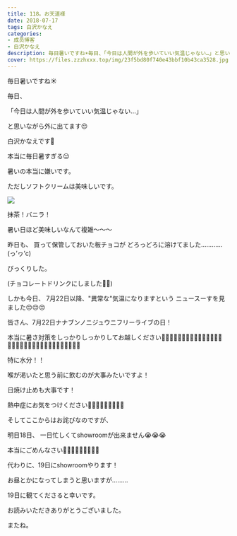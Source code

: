 ```yaml
---
title: 118。お天道様
date: 2018-07-17
tags: 白沢かなえ
categories: 
- 成员博客
- 白沢かなえ
description: 毎日暑いですね☀️毎日、「今日は人間が外を歩いていい気温じゃない…」と思いながら外に出てます😔白沢かなえです🌷...
cover: https://files.zzzhxxx.top/img/23f5bd80f740e43bbf10b43ca3528.jpg 
---
```










毎日暑いですね☀️








毎日、


「今日は人間が外を歩いていい気温じゃない…」


と思いながら外に出てます😔








白沢かなえです🌷













本当に毎日暑すぎる😔




暑いの本当に嫌いです。











ただしソフトクリームは美味しいです。


![](https://files.zzzhxxx.top/img/23f5bd80f740e43bbf10b43ca3528.jpg)




抹茶！バニラ！



暑い日ほど美味しいなんて複雑〜〜〜
















昨日も、
買って保管しておいた板チョコが
どろっどろに溶けてました…………(っ’ヮ’c)




びっくりした。






(チョコレートドリンクにしました🥤🍫)


















しかも今日、
7月22日以降、"異常な"気温になりますという
ニュースーすを見ました😔😔😔












皆さん、7月22日ナナブンノニジュウニフリーライブの日！



本当に暑さ対策をしっかりしっかりしてお越しください🙇🏻‍♀️🙇🏻‍♀️🙇🏻‍♀️🙇🏻‍♀️🙇🏻‍♀️🙇🏻‍♀️🙇🏻‍♀️🙇🏻‍♀️🙇🏻‍♀️🙇🏻‍♀️🙇🏻‍♀️







特に水分！！



喉が渇いたと思う前に飲むのが大事みたいですよ！





日焼け止めも大事です！







熱中症にお気をつけください🙇🏻‍♀️🙇🏻‍♀️🙇🏻‍♀️





















そしてここからはお詫びなのですが、








明日18日、
一日忙しくてshowroomが出来ません😭😭😭





本当にごめんなさい🙇🏻‍♀️🙇🏻‍♀️🙇🏻‍♀️












代わりに、19日にshowroomやります！







お昼とかになってしまうと思いますが………





19日に観てくださると幸いです。






















お読みいただきありがとうございました。


またね。


